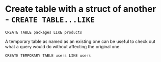 # Create table with a struct of another - `CREATE TABLE...LIKE`

```
CREATE TABLE packages LIKE products
```

A temporary table as named as an existing one can be useful to check out what a query would do without affecting the original one.

```
CREATE TEMPORARY TABLE users LIKE users
```
